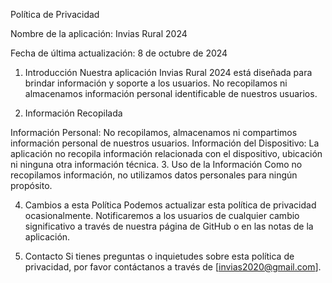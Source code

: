 Política de Privacidad

Nombre de la aplicación: Invias Rural 2024

Fecha de última actualización: 8 de octubre de 2024

1. Introducción
Nuestra aplicación Invias Rural 2024 está diseñada para brindar información y soporte a los usuarios. No recopilamos ni almacenamos información personal identificable de nuestros usuarios.

2. Información Recopilada

Información Personal: No recopilamos, almacenamos ni compartimos información personal de nuestros usuarios.
Información del Dispositivo: La aplicación no recopila información relacionada con el dispositivo, ubicación ni ninguna otra información técnica.
3. Uso de la Información
Como no recopilamos información, no utilizamos datos personales para ningún propósito.

4. Cambios a esta Política
Podemos actualizar esta política de privacidad ocasionalmente. Notificaremos a los usuarios de cualquier cambio significativo a través de nuestra página de GitHub o en las notas de la aplicación.

5. Contacto
Si tienes preguntas o inquietudes sobre esta política de privacidad, por favor contáctanos a través de [invias2020@gmail.com].
